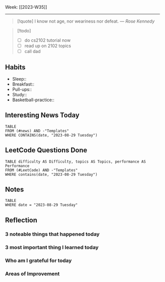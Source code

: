 Week: [[2023-W35]]
- - -
>[!quote]
> I know not age, nor weariness nor defeat.
> — <cite>Rose Kennedy</cite>

>[!todo]
>- [ ] do cs2102 tutorial now
>- [ ] read up on 2102 topics
>- [ ] call dad

## Habits

- Sleep:: 
- Breakfast:: 
- Pull-ups:: 
- Study:: 
- Basketball-practice:: 
## Interesting News Today

```dataview
TABLE 
FROM (#news) AND -"Templates"
WHERE CONTAINS(date, "2023-08-29 Tuesday") 
```

## LeetCode Questions Done

```dataview
TABLE difficulty AS Difficulty, topics AS Topics, performance AS Performance
FROM (#LeetCode) AND -"Templates"
WHERE contains(date, "2023-08-29 Tuesday") 
```

## Notes

```dataview
TABLE
WHERE date = "2023-08-29 Tuesday"
```

## Reflection

### 3 noteable things that happened today

### 3 most important thing I learned today

### Who am I grateful for today

### Areas of Improvement